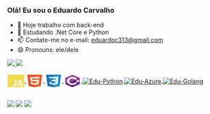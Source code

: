 ### Olá! Eu sou o Eduardo Carvalho

- 🔭 Hoje trabalho com back-end
- 🌱 Estudando .Net Core e Python
- 📫 Contate-me no e-mail: eduardoc313@gmail.com
- 😄 Pronouns: ele/dele

<div>
  <a href="https://github.com/EduardoCarvalho262">
  <img height="180em" src="https://github-readme-stats.vercel.app/api?username=EduardoCarvalho262&show_icons=true&theme=dark&include_all_commits=true&count_private=true"/>
  <img height="180em" src="https://github-readme-stats.vercel.app/api/top-langs/?username=EduardoCarvalho262&layout=compact&langs_count=7&theme=dark"/>
</div>
  
<div style="display: inline_block"><br>
  <img align="center" alt="Edu-Js" height="30" width="40" src="https://raw.githubusercontent.com/devicons/devicon/master/icons/javascript/javascript-plain.svg">
  <img align="center" alt="Edu-HTML" height="30" width="40" src="https://raw.githubusercontent.com/devicons/devicon/master/icons/html5/html5-original.svg">
  <img align="center" alt="Edu-CSS" height="30" width="40" src="https://raw.githubusercontent.com/devicons/devicon/master/icons/css3/css3-original.svg">
  <img align="center" alt="Edu-Csharp" height="30" width="40" src="https://raw.githubusercontent.com/devicons/devicon/master/icons/csharp/csharp-original.svg">
  <img align="center" alt="Edu-Python" height="30" width="40" src="https://cdn.jsdelivr.net/gh/devicons/devicon/icons/python/python-original-wordmark.svg">
  <img align="center" alt="Edu-Azure" height="30" width="40" src="https://cdn.jsdelivr.net/gh/devicons/devicon/icons/azure/azure-original.svg">
  <img align="center" alt="Edu-Golang" height="30" width="40" src="https://cdn.jsdelivr.net/gh/devicons/devicon/icons/go/go-original-wordmark.svg">
</div>
  
  ##
  
<div>
  <a href="https://www.instagram.com/eduardoc313/" target="_blank"><img src="https://img.shields.io/badge/-Instagram-%23E4405F?style=for-the-badge&logo=instagram&logoColor=white" target="_blank"></a>
  <a href = "mailto:eduardoc313@gmail.com"><img src="https://img.shields.io/badge/-Gmail-%23333?style=for-the-badge&logo=gmail&logoColor=white" target="_blank"></a>
  <a href="https://www.linkedin.com/in/eduardo-carvalho-576075180/" target="_blank"><img src="https://img.shields.io/badge/-LinkedIn-%230077B5?style=for-the-badge&logo=linkedin&logoColor=white" target="_blank"></a> 
 
</div>
